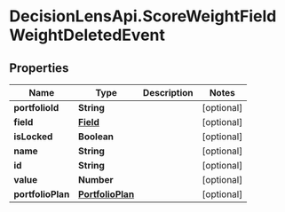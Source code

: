 # DecisionLensApi.ScoreWeightFieldWeightDeletedEvent

## Properties
Name | Type | Description | Notes
------------ | ------------- | ------------- | -------------
**portfolioId** | **String** |  | [optional] 
**field** | [**Field**](Field.md) |  | [optional] 
**isLocked** | **Boolean** |  | [optional] 
**name** | **String** |  | [optional] 
**id** | **String** |  | [optional] 
**value** | **Number** |  | [optional] 
**portfolioPlan** | [**PortfolioPlan**](PortfolioPlan.md) |  | [optional] 


